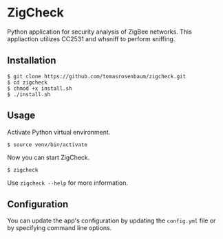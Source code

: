 # ZigCheck
Python application for security analysis of ZigBee networks. This appliaction utilizes CC2531 and whsniff to perform sniffing.

## Installation
```console
$ git clone https://github.com/tomasrosenbaum/zigcheck.git
$ cd zigcheck
$ chmod +x install.sh
$ ./install.sh
```

## Usage
Activate Python virtual environment.
```console
$ source venv/bin/activate
```

Now you can start ZigCheck.
```console
$ zigcheck
```

Use ``zigcheck --help`` for more information.

## Configuration
You can update the app's configuration by updating the ``config.yml`` file or by specifying command line options.
